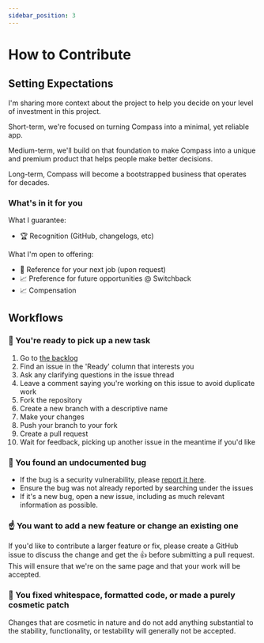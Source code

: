 ```yaml
---
sidebar_position: 3
---
```


# How to Contribute

## Setting Expectations

I'm sharing more context about the project to help you decide on your level of investment in this project.

Short-term, we're focused on turning Compass into a minimal, yet reliable app.

Medium-term, we'll build on that foundation to make Compass into a unique and premium product that helps people make better decisions.

Long-term, Compass will become a bootstrapped business that operates for decades.

### What's in it for you

What I guarantee:

- 🏆 Recognition (GitHub, changelogs, etc)

What I'm open to offering:

- 📝 Reference for your next job (upon request)
- 📈 Preference for future opportunities @ Switchback
- 📈 Compensation

## Workflows

### 🏁 You're ready to pick up a new task

1. Go to [the backlog](https://github.com/orgs/SwitchbackTech/projects/4)
1. Find an issue in the 'Ready' column that interests you
1. Ask any clarifying questions in the issue thread
1. Leave a comment saying you're working on this issue to avoid duplicate work
1. Fork the repository
1. Create a new branch with a descriptive name
1. Make your changes
1. Push your branch to your fork
1. Create a pull request
1. Wait for feedback, picking up another issue in the meantime if you'd like

### 🐞 You found an undocumented bug

- If the bug is a security vulnerability, please [report it here](https://github.com/SwitchbackTech/compass/security).
- Ensure the bug was not already reported by searching under the issues
- If it's a new bug, open a new issue, including as much relevant information as possible.

### ☝️ You want to add a new feature or change an existing one

If you'd like to contribute a larger feature or fix, please create a GitHub issue to discuss the change and get the 👍 before submitting a pull request. This will ensure that we're on the same page and that your work will be accepted.

### 💅 You fixed whitespace, formatted code, or made a purely cosmetic patch

Changes that are cosmetic in nature and do not add anything substantial to the stability, functionality, or testability will generally not be accepted.
